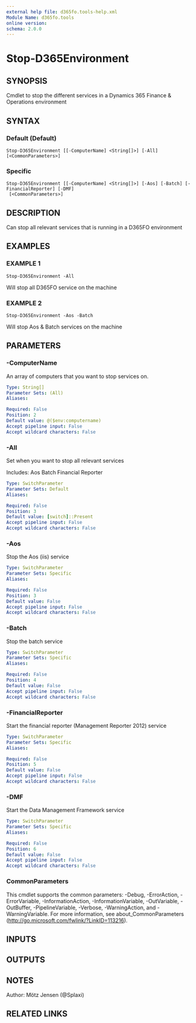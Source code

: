 ```yaml
---
external help file: d365fo.tools-help.xml
Module Name: d365fo.tools
online version:
schema: 2.0.0
---
```


# Stop-D365Environment

## SYNOPSIS
Cmdlet to stop the different services in a Dynamics 365 Finance & Operations environment

## SYNTAX

### Default (Default)
```
Stop-D365Environment [[-ComputerName] <String[]>] [-All] [<CommonParameters>]
```

### Specific
```
Stop-D365Environment [[-ComputerName] <String[]>] [-Aos] [-Batch] [-FinancialReporter] [-DMF]
 [<CommonParameters>]
```

## DESCRIPTION
Can stop all relevant services that is running in a D365FO environment

## EXAMPLES

### EXAMPLE 1
```
Stop-D365Environment -All
```

Will stop all D365FO service on the machine

### EXAMPLE 2
```
Stop-D365Environment -Aos -Batch
```

Will stop Aos & Batch services on the machine

## PARAMETERS

### -ComputerName
An array of computers that you want to stop services on.

```yaml
Type: String[]
Parameter Sets: (All)
Aliases:

Required: False
Position: 2
Default value: @($env:computername)
Accept pipeline input: False
Accept wildcard characters: False
```

### -All
Set when you want to stop all relevant services

Includes:
Aos
Batch
Financial Reporter

```yaml
Type: SwitchParameter
Parameter Sets: Default
Aliases:

Required: False
Position: 3
Default value: [switch]::Present
Accept pipeline input: False
Accept wildcard characters: False
```

### -Aos
Stop the Aos (iis) service

```yaml
Type: SwitchParameter
Parameter Sets: Specific
Aliases:

Required: False
Position: 3
Default value: False
Accept pipeline input: False
Accept wildcard characters: False
```

### -Batch
Stop the batch service

```yaml
Type: SwitchParameter
Parameter Sets: Specific
Aliases:

Required: False
Position: 4
Default value: False
Accept pipeline input: False
Accept wildcard characters: False
```

### -FinancialReporter
Start the financial reporter (Management Reporter 2012) service

```yaml
Type: SwitchParameter
Parameter Sets: Specific
Aliases:

Required: False
Position: 5
Default value: False
Accept pipeline input: False
Accept wildcard characters: False
```

### -DMF
Start the Data Management Framework service

```yaml
Type: SwitchParameter
Parameter Sets: Specific
Aliases:

Required: False
Position: 6
Default value: False
Accept pipeline input: False
Accept wildcard characters: False
```

### CommonParameters
This cmdlet supports the common parameters: -Debug, -ErrorAction, -ErrorVariable, -InformationAction, -InformationVariable, -OutVariable, -OutBuffer, -PipelineVariable, -Verbose, -WarningAction, and -WarningVariable.
For more information, see about_CommonParameters (http://go.microsoft.com/fwlink/?LinkID=113216).

## INPUTS

## OUTPUTS

## NOTES
Author: Mötz Jensen (@Splaxi)

## RELATED LINKS
